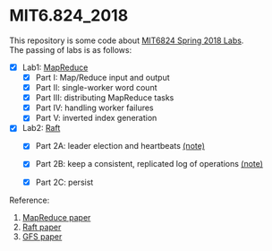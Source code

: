 # MIT6.824_2018

This repository is some code about [MIT6824 Spring 2018 Labs](http://nil.csail.mit.edu/6.824/2018/schedule.html).   
The passing of labs is as follows:  
- [x] Lab1: [MapReduce](http://nil.csail.mit.edu/6.824/2018/labs/lab-1.html)
    - [x] Part I: Map/Reduce input and output 
    - [x] Part II: single-worker word count 
    - [x] Part III: distributing MapReduce tasks
    - [x] Part IV: handling worker failures 
    - [x] Part V: inverted index generation

- [x] Lab2: [Raft](http://nil.csail.mit.edu/6.824/2018/labs/lab-raft.html)
    - [x] Part 2A: leader election and heartbeats [(note)](https://github.com/polebug/MIT6.824_2018/wiki/Lab2A-Raft:-leader-election-and-heartbeat)
    - [x] Part 2B: keep a consistent, replicated log of operations [(note)](https://github.com/polebug/MIT6.824_2018/wiki/Lab2B-Raft:-log-replication)
    - [x] Part 2C: persist


Reference:
1. [MapReduce paper](http://nil.csail.mit.edu/6.824/2018/papers/mapreduce.pdf)
2. [Raft paper](http://nil.csail.mit.edu/6.824/2018/papers/raft-extended.pdf)
3. [GFS paper](http://nil.csail.mit.edu/6.824/2018/papers/gfs.pdf)